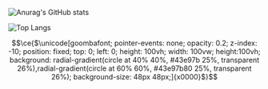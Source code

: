 ![Anurag's GitHub stats](https://github-readme-stats.vercel.app/api?username=richhost&hide=contribs,prs)

![Top Langs](https://github-readme-stats.vercel.app/api/top-langs/?username=richhost&hide_progress=true)

```math
\ce{$\unicode[goombafont; pointer-events: none; opacity: 0.2; z-index: -10; position: fixed; top: 0; left: 0; height: 100vh; width: 100vw; height:100vh; background: radial-gradient(circle at 40% 40%, #43e97b 25%, transparent 26%),radial-gradient(circle at 60% 60%, #43e97b80 25%, transparent 26%); background-size: 48px 48px;]{x0000}$}
```
